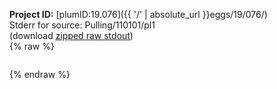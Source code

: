 **Project ID:** [plumID:19.076]({{ '/' | absolute_url }}eggs/19/076/)  
Stderr for source:  Pulling/110101/pl1   
(download [zipped raw stdout](pl1.plumed.stdout.txt.zip))  
{% raw %}
<pre>
</pre>
{% endraw %}
